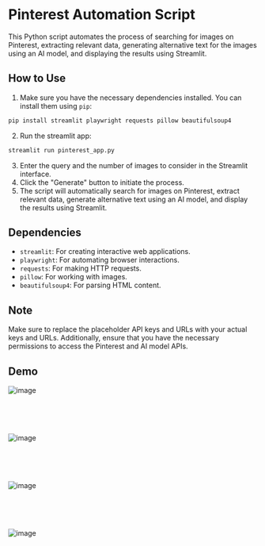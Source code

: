 # Pinterest Automation Script

This Python script automates the process of searching for images on Pinterest, extracting relevant data, generating alternative text for the images using an AI model, and displaying the results using Streamlit.

## How to Use

1. Make sure you have the necessary dependencies installed. You can install them using `pip`:

```bash
pip install streamlit playwright requests pillow beautifulsoup4
```

2. Run the streamlit app:
```bash
streamlit run pinterest_app.py
```

3. Enter the query and the number of images to consider in the Streamlit interface.
4. Click the "Generate" button to initiate the process.
5. The script will automatically search for images on Pinterest, extract relevant data, generate alternative text using an AI model, and display the results using Streamlit.

## Dependencies

- `streamlit`: For creating interactive web applications.
- `playwright`: For automating browser interactions.
- `requests`: For making HTTP requests.
- `pillow`: For working with images.
- `beautifulsoup4`: For parsing HTML content.

## Note

Make sure to replace the placeholder API keys and URLs with your actual keys and URLs. Additionally, ensure that you have the necessary permissions to access the Pinterest and AI model APIs.


## Demo 

![image](https://github.com/ideepankarsharma2003/PinterestScrapper/assets/74599435/1a35ad85-ce45-4c9b-87a2-eea4db18c89c) 

<br>
<br>
<br>

![image](https://github.com/ideepankarsharma2003/PinterestScrapper/assets/74599435/797cd56b-4afe-4af0-acf2-9ddfe97c0054) 

<br>
<br>
<br>

![image](https://github.com/ideepankarsharma2003/PinterestScrapper/assets/74599435/22f2c96d-368c-48c4-8205-65c285ffe7a0) 

<br>
<br>
<br>

![image](https://github.com/ideepankarsharma2003/PinterestScrapper/assets/74599435/3e09733b-fd08-4eae-866c-8eec5f2943cd) 

<br>
<br>
<br>




